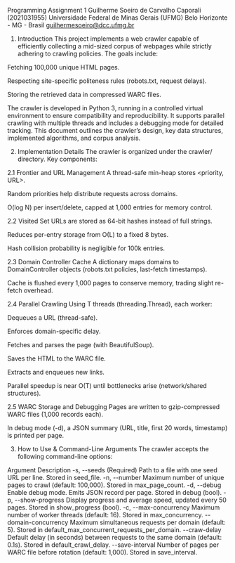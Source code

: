 Programming Assignment 1
Guilherme Soeiro de Carvalho Caporali (2021031955)
Universidade Federal de Minas Gerais (UFMG)
Belo Horizonte - MG - Brasil
guilhermesoeiro@dcc.ufmg.br

1. Introduction
This project implements a web crawler capable of efficiently collecting a mid-sized corpus of webpages while strictly adhering to crawling policies. The goals include:

Fetching 100,000 unique HTML pages.

Respecting site-specific politeness rules (robots.txt, request delays).

Storing the retrieved data in compressed WARC files.

The crawler is developed in Python 3, running in a controlled virtual environment to ensure compatibility and reproducibility. It supports parallel crawling with multiple threads and includes a debugging mode for detailed tracking. This document outlines the crawler’s design, key data structures, implemented algorithms, and corpus analysis.

2. Implementation Details
The crawler is organized under the crawler/ directory. Key components:

2.1 Frontier and URL Management
A thread-safe min-heap stores <priority, URL>.

Random priorities help distribute requests across domains.

O(log N) per insert/delete, capped at 1,000 entries for memory control.

2.2 Visited Set
URLs are stored as 64-bit hashes instead of full strings.

Reduces per-entry storage from O(L) to a fixed 8 bytes.

Hash collision probability is negligible for 100k entries.

2.3 Domain Controller Cache
A dictionary maps domains to DomainController objects (robots.txt policies, last-fetch timestamps).

Cache is flushed every 1,000 pages to conserve memory, trading slight re-fetch overhead.

2.4 Parallel Crawling
Using T threads (threading.Thread), each worker:

Dequeues a URL (thread-safe).

Enforces domain-specific delay.

Fetches and parses the page (with BeautifulSoup).

Saves the HTML to the WARC file.

Extracts and enqueues new links.

Parallel speedup is near O(T) until bottlenecks arise (network/shared structures).

2.5 WARC Storage and Debugging
Pages are written to gzip-compressed WARC files (1,000 records each).

In debug mode (-d), a JSON summary (URL, title, first 20 words, timestamp) is printed per page.

3. How to Use & Command-Line Arguments
The crawler accepts the following command-line options:


Argument	Description
-s, --seeds	(Required) Path to a file with one seed URL per line. Stored in seed_file.
-n, --number	Maximum number of unique pages to crawl (default: 100,000). Stored in max_page_count.
-d, --debug	Enable debug mode. Emits JSON record per page. Stored in debug (bool).
-p, --show-progress	Display progress and average speed, updated every 50 pages. Stored in show_progress (bool).
-c, --max-concurrency	Maximum number of worker threads (default: 16). Stored in max_concurrency.
--domain-concurrency	Maximum simultaneous requests per domain (default: 5). Stored in default_max_concurrent_requests_per_domain.
--craw-delay	Default delay (in seconds) between requests to the same domain (default: 0.1s). Stored in default_crawl_delay.
--save-interval	Number of pages per WARC file before rotation (default: 1,000). Stored in save_interval.